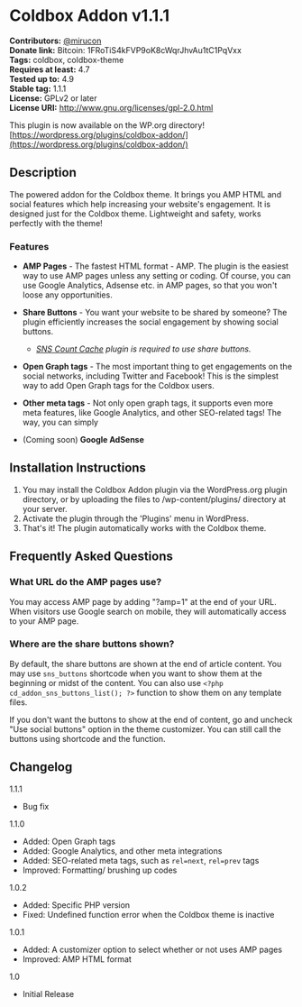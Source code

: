 # Coldbox Addon v1.1.1
**Contributors:** [@mirucon](https://profiles.wordpress.org/mirucon/)    
**Donate link:** Bitcoin: 1FRoTiS4kFVP9oK8cWqrJhvAu1tC1PqVxx  
**Tags:** coldbox, coldbox-theme  
**Requires at least:** 4.7  
**Tested up to:** 4.9  
**Stable tag:** 1.1.1  
**License:** GPLv2 or later  
**License URI:** http://www.gnu.org/licenses/gpl-2.0.html

This plugin is now available on the WP.org directory! [https://wordpress.org/plugins/coldbox-addon/](https://wordpress.org/plugins/coldbox-addon/)


## Description

The powered addon for the Coldbox theme. It brings you AMP HTML and social features which help increasing your website's engagement. It is designed just for the Coldbox theme. Lightweight and safety, works perfectly with the theme!

### Features

* **AMP Pages** - The fastest HTML format - AMP. The plugin is the easiest way to use AMP pages unless any setting or coding. Of course, you can use Google Analytics, Adsense etc. in AMP pages, so that you won't loose any opportunities.

* **Share Buttons** - You want your website to be shared by someone? The plugin efficiently increases the social engagement by showing social buttons.

  * *[SNS Count Cache](https://wordpress.org/plugins/sns-count-cache/) plugin is required to use share buttons.*
  
* **Open Graph tags** - The most important thing to get engagements on the social networks, including Twitter and Facebook! This is the simplest way to add Open Graph tags for the Coldbox users.

* **Other meta tags** - Not only open graph tags, it supports even more meta features, like Google Analytics, and other SEO-related tags! The way, you can simply

* (Coming soon) **Google AdSense**


## Installation Instructions

1. You may install the Coldbox Addon plugin via the WordPress.org plugin directory, or by uploading the files to /wp-content/plugins/ directory at your server.
1. Activate the plugin through the 'Plugins' menu in WordPress.
1. That's it! The plugin automatically works with the Coldbox theme.

## Frequently Asked Questions

### What URL do the AMP pages use?

You may access AMP page by adding "?amp=1" at the end of your URL. When visitors use Google search on mobile, they will automatically access to your AMP page.

### Where are the share buttons shown?

By default, the share buttons are shown at the end of article content. You may use `sns_buttons` shortcode when you want to show them at the beginning or midst of the content.
You can also use `<?php cd_addon_sns_buttons_list(); ?>` function to show them on any template files.

If you don't want the buttons to show at the end of content, go and uncheck "Use social buttons" option in the theme customizer. You can still call the buttons using shortcode and the function.

## Changelog

1.1.1

* Bug fix

1.1.0

* Added: Open Graph tags
* Added: Google Analytics, and other meta integrations
* Added: SEO-related meta tags, such as `rel=next`, `rel=prev` tags
* Improved: Formatting/ brushing up codes

1.0.2
* Added: Specific PHP version
* Fixed: Undefined function error when the Coldbox theme is inactive

1.0.1
* Added: A customizer option to select whether or not uses AMP pages
* Improved: AMP HTML format

1.0

* Initial Release
